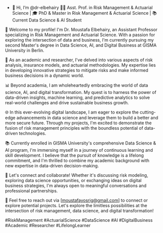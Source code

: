 - 👋 Hi, I’m @dr-elbehairy 
👨‍🎓 Asst. Prof. in Risk Management & Actuarial Science | 🎓 PhD & Master in Risk Management & Actuarial Science | 📚 Current Data Science & AI Student

🎯 Welcome to my profile! I'm Dr. Moustafa Elbehairy, an Assistant Professor specializing in Risk Management and Actuarial Science. With a passion for exploring the intersection of data and business, I'm currently pursuing my second Master's degree in Data Science, AI, and Digital Business at GISMA University in Berlin.

💼 As an academic and researcher, I've delved into various aspects of risk analysis, insurance models, and actuarial methodologies. My expertise lies in developing innovative strategies to mitigate risks and make informed business decisions in a dynamic world.

📊 Beyond academia, I am wholeheartedly embracing the world of data science, AI, and digital transformation. My quest is to harness the power of data-driven insights, machine learning, and predictive analytics to solve real-world challenges and drive sustainable business growth.

🌐 In this ever-evolving digital landscape, I am eager to explore the cutting-edge advancements in data science and leverage them to build a better and more secure future. Through my projects, I'm excited to demonstrate the fusion of risk management principles with the boundless potential of data-driven technologies.

📚 Currently enrolled in GISMA University's comprehensive Data Science & AI program, I'm immersing myself in a journey of continuous learning and skill development. I believe that the pursuit of knowledge is a lifelong commitment, and I'm thrilled to combine my academic background with new expertise in data-driven decision-making.

🤝 Let's connect and collaborate! Whether it's discussing risk modeling, exploring data science opportunities, or exchanging ideas on digital business strategies, I'm always open to meaningful conversations and professional partnerships.

📧 Feel free to reach out via [moustafayosrig@gmail.com] to connect or explore potential projects. Let's explore the limitless possibilities at the intersection of risk management, data science, and digital transformation!

#RiskManagement #ActuarialScience #DataScience #AI #DigitalBusiness #Academic #Researcher #LifelongLearner
